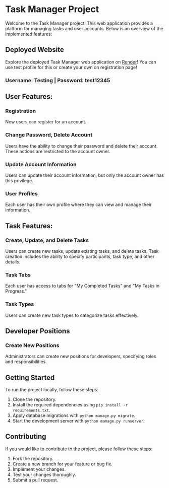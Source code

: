 # Task Manager Project

Welcome to the Task Manager project! This web application provides a platform for managing tasks and user accounts. Below is an overview of the implemented features:

## Deployed Website
Explore the deployed Task Manager web application on [Render](https://it-task-manager-5z1u.onrender.com/)! You can use test profile for this or create your own on registration page! 
### Username: Testing | Password: test12345

## User Features:

### Registration
New users can register for an account.

### Change Password, Delete Account
Users have the ability to change their password and delete their account. These actions are restricted to the account owner.

### Update Account Information
Users can update their account information, but only the account owner has this privilege.

### User Profiles
Each user has their own profile where they can view and manage their information.

## Task Features:

### Create, Update, and Delete Tasks
Users can create new tasks, update existing tasks, and delete tasks. Task creation includes the ability to specify participants, task type, and other details.

### Task Tabs
Each user has access to tabs for "My Completed Tasks" and "My Tasks in Progress."

### Task Types
Users can create new task types to categorize tasks effectively.

## Developer Positions

### Create New Positions
Administrators can create new positions for developers, specifying roles and responsibilities.

## Getting Started

To run the project locally, follow these steps:

1. Clone the repository.
2. Install the required dependencies using `pip install -r requirements.txt`.
3. Apply database migrations with `python manage.py migrate`.
4. Start the development server with `python manage.py runserver`.

## Contributing

If you would like to contribute to the project, please follow these steps:

1. Fork the repository.
2. Create a new branch for your feature or bug fix.
3. Implement your changes.
4. Test your changes thoroughly.
5. Submit a pull request.
